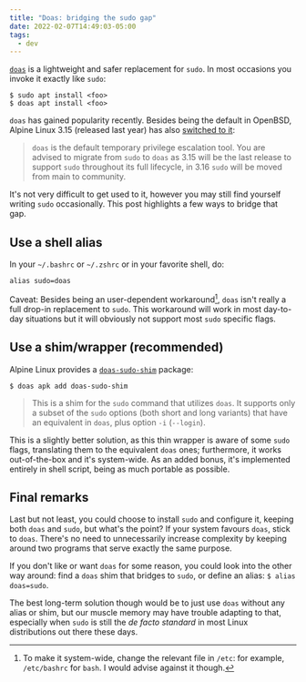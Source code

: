 ```yaml
---
title: "Doas: bridging the sudo gap"
date: 2022-02-07T14:49:03-05:00
tags:
  - dev
---
```


[`doas`][doas] is a lightweight and safer replacement for `sudo`. In most occasions you invoke it exactly like `sudo`:

```shell
$ sudo apt install <foo>
$ doas apt install <foo>
```

`doas` has gained popularity recently. Besides being the default in OpenBSD, Alpine Linux 3.15 (released last year) has also [switched to it](https://wiki.alpinelinux.org/wiki/Release_Notes_for_Alpine_3.15.0#Move_from_sudo_to_doas):

> `doas` is the default temporary privilege escalation tool. You are advised to migrate from `sudo` to `doas` as 3.15 will be the last release to support `sudo` throughout its full lifecycle, in 3.16 `sudo` will be moved from main to community.

It's not very difficult to get used to it, however you may still find yourself writing `sudo` occasionally. This post highlights a few ways to bridge that gap.

## Use a shell alias

In your `~/.bashrc` or `~/.zshrc` or in your favorite shell, do:

```shell
alias sudo=doas
```

Caveat: Besides being an user-dependent workaround[^1], `doas` isn't really a full drop-in replacement to `sudo`. This workaround will work in most day-to-day situations but it will obviously not support most `sudo` specific flags.

## Use a shim/wrapper (recommended)

Alpine Linux provides a [`doas-sudo-shim`](https://pkgs.alpinelinux.org/package/edge/main/x86_64/doas-sudo-shim) package:

```shell
$ doas apk add doas-sudo-shim
```

> This is a shim for the `sudo` command that utilizes `doas`. It supports only a subset of the `sudo` options (both short and long variants) that have an equivalent in `doas`, plus option `-i` (`--login`).

This is a slightly better solution, as this thin wrapper is aware of some `sudo` flags, translating them to the equivalent `doas` ones; furthermore, it works out-of-the-box and it's system-wide. As an added bonus, it's implemented entirely in shell script, being as much portable as possible.

## Final remarks

Last but not least, you could choose to install `sudo` and configure it, keeping both `doas` and `sudo`, but what's the point? If your system favours `doas`, stick to `doas`. There's no need to unnecessarily increase complexity by keeping around two programs that serve exactly the same purpose.

If you don't like or want `doas` for some reason, you could look into the other way around: find a `doas` shim that bridges to `sudo`, or define an alias: `$ alias doas=sudo`.

The best long-term solution though would be to just use `doas` without any alias or shim, but our muscle memory may have trouble adapting to that, especially when `sudo` is still the _de facto standard_ in most Linux distributions out there these days.

[doas]: https://man.openbsd.org/doas

[^1]: To make it system-wide, change the relevant file in `/etc`: for example, `/etc/bashrc` for `bash`. I would advise against it though.
